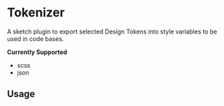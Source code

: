 # Tokenizer

A sketch plugin to export selected Design Tokens into style variables to be used in code bases.

**Currently Supported**

- scss
- json

## Usage
